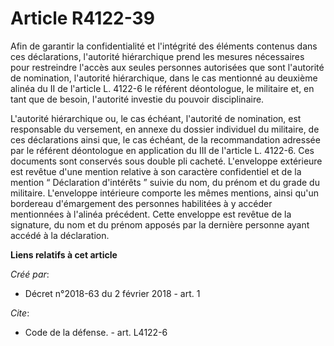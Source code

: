 # Article R4122-39

Afin de garantir la confidentialité et l'intégrité des éléments contenus dans ces déclarations, l'autorité hiérarchique prend
les mesures nécessaires pour restreindre l'accès aux seules personnes autorisées que sont l'autorité de nomination,
l'autorité hiérarchique, dans le cas mentionné au deuxième alinéa du II de l'article L. 4122-6 le référent déontologue, le
militaire et, en tant que de besoin, l'autorité investie du pouvoir disciplinaire. 

L'autorité hiérarchique ou, le cas échéant, l'autorité de nomination, est responsable du versement, en annexe du dossier
individuel du militaire, de ces déclarations ainsi que, le cas échéant, de la recommandation adressée par le référent
déontologue en application du III de l'article L. 4122-6. Ces documents sont conservés sous double pli cacheté. L'enveloppe
extérieure est revêtue d'une mention relative à son caractère confidentiel et de la mention “ Déclaration d'intérêts ” suivie
du nom, du prénom et du grade du militaire. L'enveloppe intérieure comporte les mêmes mentions, ainsi qu'un bordereau
d'émargement des personnes habilitées à y accéder mentionnées à l'alinéa précédent. Cette enveloppe est revêtue de la
signature, du nom et du prénom apposés par la dernière personne ayant accédé à la déclaration.

**Liens relatifs à cet article**

_Créé par_:

  - Décret n°2018-63 du 2 février 2018 - art. 1

_Cite_:

  - Code de la défense. - art. L4122-6
